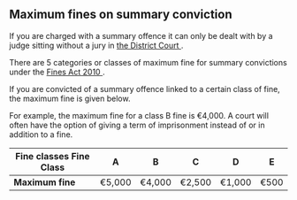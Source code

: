 ##  Maximum fines on summary conviction

If you are charged with a summary offence it can only be dealt with by a judge
sitting without a jury in [ the District Court
](https://www.citizensinformation.ie/en/justice/courts-system/district-court/)
.

There are 5 categories or classes of maximum fine for summary convictions
under the [ Fines Act 2010
](https://www.irishstatutebook.ie/eli/2010/act/8/enacted/en/html) .

If you are convicted of a summary offence linked to a certain class of fine,
the maximum fine is given below.

For example, the maximum fine for a class B fine is €4,000. A court will often
have the option of giving a term of imprisonment instead of or in addition to
a fine.

**Fine classes** **Fine Class** |  A  |  B  |  C  |  D  |  E   
---|---|---|---|---|---  
**Maximum fine** |  €5,000  |  €4,000  |  €2,500  |  €1,000  |  €500   
  